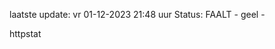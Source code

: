laatste update: 
vr 01-12-2023 21:48   uur 
Status: FAALT - geel - 
<div class="service Y">httpstat</div>